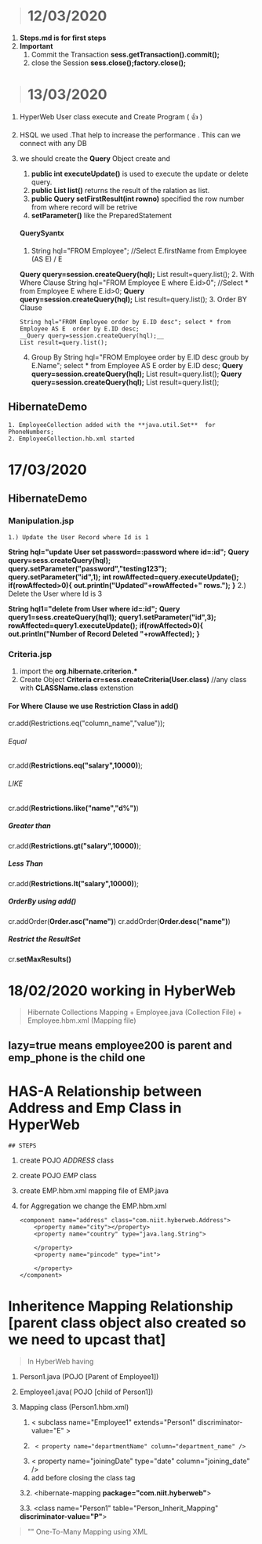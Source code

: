 > # 12/03/2020
   1. **Steps.md is for first steps**
2.	**Important**
	1. Commit the Transaction 
	     __sess.getTransaction().commit();__
	2. close the Session
		__sess.close();factory.close();__
> # 13/03/2020
 1. HyperWeb User class execute and Create Program ( :thumbsup: )
 2. HSQL we used .That help to increase the performance . This can we  connect with any DB
 3. we should create the __Query__ Object create and 
	 1. __public int executeUpdate()__ is used to execute the update or delete query.
	 2. __public List list()__ returns the result of the ralation as list.
	 3. __public Query setFirstResult(int rowno)__ specified the row number from where record will be retrive
	 4. __setParameter()__ like the PreparedStatement
	#### QuerySyantx 
	1. String hql="FROM Employee"; //Select E.firstName from Employee (AS E) / E

	__Query query=session.createQuery(hql);__
	List result=query.list();
    2.  With Where Clause
		String hql="FROM Employee E where E.id>0"; //Select * from Employee E where E.id>0;
		__Query query=session.createQuery(hql);__
		List result=query.list();
	3. Order BY Clause
		
		String hql="FROM Employee order by E.ID desc"; select * from Employee AS E  order by E.ID desc;
		__Query query=session.createQuery(hql);__
		List result=query.list();
	4. Group By
			String hql="FROM Employee order by E.ID desc groub by E.Name"; select * from Employee AS E  order by E.ID desc;
		__Query query=session.createQuery(hql);__
			List result=query.list();
		__Query query=session.createQuery(hql);__
			List result=query.list();

   ## HibernateDemo
	1. EmployeeCollection added with the **java.util.Set**  for PhoneNumbers;
	2. EmployeeCollection.hb.xml started
# 17/03/2020
   ## HibernateDemo
 ### Manipulation.jsp
    1.) Update the User Record where Id is 1

__String hql="update User set password=:password where id=:id";__
__Query query=sess.createQuery(hql);__
__query.setParameter("password","testing123");__
__query.setParameter("id",1);__
__int rowAffected=query.executeUpdate();__
__if(rowAffected>0){__
__out.println("Updated"+rowAffected+" rows.");__
__}__
	2.) Delete the User where Id is 3

	
__String hql1="delete from User where id=:id";__
__Query query1=sess.createQuery(hql1);__
__query1.setParameter("id",3);__
__rowAffected=query1.executeUpdate();__
__if(rowAffected>0){__
__out.println("Number of Record Deleted "+rowAffected);__
__}__

### Criteria.jsp
1. import the __org.hibernate.criterion.*__
2. Create Object 
__Criteria cr=sess.createCriteria(User.class)__ //any class with **CLASSName.class** extenstion
#### For Where Clause we use **Restriction Class** in **add()** 
cr.add(Restrictions.eq("column_name","value"));
###### Equal
cr.add(__Restrictions.eq("salary",10000)__); 
###### LIKE
cr.add(__Restrictions.like("name","d%")__)
##### Greater than
cr.add(__Restrictions.gt("salary",10000)__);
##### Less Than 
cr.add(__Restrictions.lt("salary",10000)__);

##### OrderBy  using add()
cr.addOrder(__Order.asc("name")__)
cr.addOrder(__Order.desc("name")__)

##### Restrict the ResultSet
cr.__setMaxResults(<Integer Value>)__



# 18/02/2020 working in HyberWeb
 > Hibernate Collections Mapping
    + Employee.java (Collection File)
	+ Employee.hbm.xml (Mapping file)
	    <hibernate-mapping>
   <class name="com.niit.hyberweb.Employee" table=" __EMPLOYEE200__ ">
        <id name="employeeId" type="int">
            <column name="EMPLOYEEID" />
   <generator class=" **increment** "  />
        </id>
        <property name="employeeName" type="java.lang.String">
            <column name="EMPLOYEENAME" />
        </property>
  <set name="phoneNumbers" table="**EMP_PHONE**" inverse="false" lazy="true">
            <key>
                <column name="EMPLOYEEID" />
            </key>
            <element type="java.lang.String">
                <column name="PHONENUMBER" />
            </element>
        </set>
    </class>
</hibernate-mapping>

## lazy=true means employee200 is parent and emp_phone is the child one


# HAS-A Relationship between Address and Emp Class  in HyperWeb
    ## STEPS
1. create POJO  *ADDRESS* class 
2. create POJO *EMP* class
3. create EMP.hbm.xml mapping file of EMP.java
4.  for Aggregation we change the EMP.hbm.xml

		<component name="address" class="com.niit.hyberweb.Address">
			<property name="city"></property>
			<property name="country" type="java.lang.String">

			</property>
			<property name="pincode" type="int">

			</property>
		</component>

# Inheritence Mapping Relationship [parent class object also created so we need to upcast that]
> In HyberWeb having
 1. Person1.java (POJO [Parent of Employee1])
 2. Employee1.java( POJO [child of Person1])
 3. Mapping class (Person1.hbm.xml)
    1. <  subclass name="Employee1" extends="Person1" discriminator-value="E"  >
	2.		< property name="departmentName" column="department_name" />
	3. < property name="joiningDate" type="date" column="joining_date" />
    4. </subclass>  add before closing the class tag

    3.2. <hibernate-mapping **package="com.niit.hyberweb"**>
	
	3.3. <class name="Person1" table="Person_Inherit_Mapping" **discriminator-value="P"**>
	
> "<discriminator column="DISCRIMINATOR" type="string"/>"
> One-To-Many Mapping using XML 
